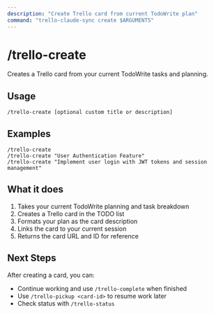 ```yaml
---
description: "Create Trello card from current TodoWrite plan"
command: "trello-claude-sync create $ARGUMENTS"
---
```


# /trello-create

Creates a Trello card from your current TodoWrite tasks and planning.

## Usage

```
/trello-create [optional custom title or description]
```

## Examples

```
/trello-create
/trello-create "User Authentication Feature"
/trello-create "Implement user login with JWT tokens and session management"
```

## What it does

1. Takes your current TodoWrite planning and task breakdown
2. Creates a Trello card in the TODO list
3. Formats your plan as the card description
4. Links the card to your current session
5. Returns the card URL and ID for reference

## Next Steps

After creating a card, you can:
- Continue working and use `/trello-complete` when finished
- Use `/trello-pickup <card-id>` to resume work later
- Check status with `/trello-status`